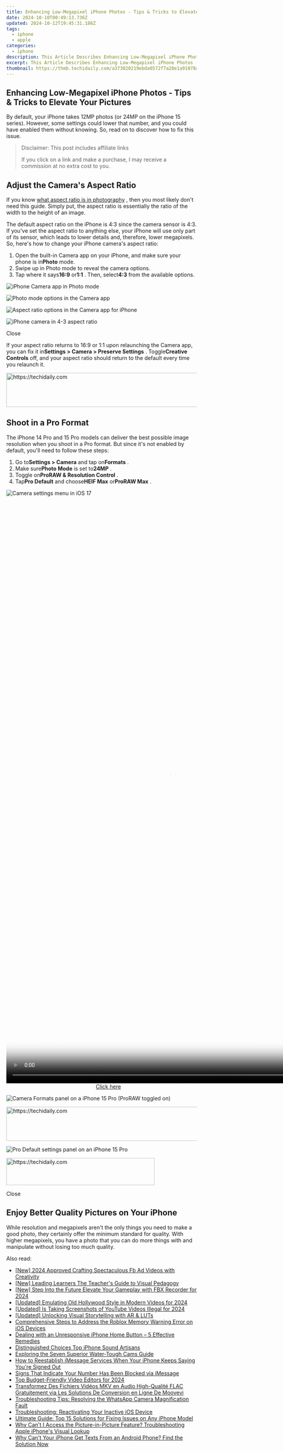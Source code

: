 ```yaml
---
title: Enhancing Low-Megapixel iPhone Photos - Tips & Tricks to Elevate Your Pictures
date: 2024-10-10T00:49:13.736Z
updated: 2024-10-12T19:45:31.186Z
tags:
  - iphone
  - apple
categories:
  - iphone
description: This Article Describes Enhancing Low-Megapixel iPhone Photos - Tips & Tricks to Elevate Your Pictures
excerpt: This Article Describes Enhancing Low-Megapixel iPhone Photos - Tips & Tricks to Elevate Your Pictures
thumbnail: https://thmb.techidaily.com/a373020219ebda0572f7a28e1a91078afa265ccbfaa3c10d775518f24a91fa17.jpg
---
```


## Enhancing Low-Megapixel iPhone Photos - Tips & Tricks to Elevate Your Pictures

 By default, your iPhone takes 12MP photos (or 24MP on the iPhone 15 series). However, some settings could lower that number, and you could have enabled them without knowing. So, read on to discover how to fix this issue.

>  Disclaimer: This post includes affiliate links
>
>  If you click on a link and make a purchase, I may receive a commission at no extra cost to you.
>

## Adjust the Camera's Aspect Ratio

 If you know [what aspect ratio is in photography](https://www.makeuseof.com/aspect-ratios-in-photography-guide/) , then you most likely don't need this guide. Simply put, the aspect ratio is essentially the ratio of the width to the height of an image.

 The default aspect ratio on the iPhone is 4:3 since the camera sensor is 4:3\. If you've set the aspect ratio to anything else, your iPhone will use only part of its sensor, which leads to lower details and, therefore, lower megapixels. So, here's how to change your iPhone camera's aspect ratio:

1. Open the built-in Camera app on your iPhone, and make sure your phone is in**Photo** mode.
2. Swipe up in Photo mode to reveal the camera options.
3. Tap where it says**16:9** or**1:1** . Then, select**4:3** from the available options.

![iPhone Camera app in Photo mode](https://static1.makeuseofimages.com/wordpress/wp-content/uploads/2023/10/iphone-camera-app-in-photo-mode.jpeg)

![Photo mode options in the Camera app](https://static1.makeuseofimages.com/wordpress/wp-content/uploads/2023/10/photo-mode-options-in-the-camera-app.jpeg)

![Aspect ratio options in the Camera app for iPhone](https://static1.makeuseofimages.com/wordpress/wp-content/uploads/2023/10/aspect-ratio-options-in-the-camera-app-for-iphone.jpeg)

![iPhone camera in 4-3 aspect ratio](https://static1.makeuseofimages.com/wordpress/wp-content/uploads/2023/10/3-aspect-ratio.jpeg)

Close

 If your aspect ratio returns to 16:9 or 1:1 upon relaunching the Camera app, you can fix it in**Settings > Camera > Preserve Settings** . Toggle**Creative Controls** off, and your aspect ratio should return to the default every time you relaunch it.

<!-- affiliate ads begin -->
<a href="https://appsumo.8odi.net/c/5597632/2037319/7443" target="_top" id="2037319">
  <img src="//a.impactradius-go.com/display-ad/7443-2037319" border="0" alt="https://techidaily.com" width="728" height="90"/>
</a>
<img height="0" width="0" src="https://appsumo.8odi.net/i/5597632/2037319/7443" style="position:absolute;visibility:hidden;" border="0" />
<!-- affiliate ads end -->

## Shoot in a Pro Format

 The iPhone 14 Pro and 15 Pro models can deliver the best possible image resolution when you shoot in a Pro format. But since it's not enabled by default, you'll need to follow these steps:

1. Go to**Settings > Camera** and tap on**Formats** .
2. Make sure**Photo Mode** is set to**24MP** .
3. Toggle on**ProRAW & Resolution Control** .
4. Tap**Pro Default** and choose**HEIF Max** or**ProRAW Max** .

![Camera settings menu in iOS 17](https://static1.makeuseofimages.com/wordpress/wp-content/uploads/2023/10/camera-settings-menu-in-ios-17.jpg)

<!-- affiliate ads begin -->
<span id="2135471">
					<video width="864" height="1536" style="cursor:pointer"
           poster="//a.impactradius-go.com/display-clicktoplayimage/2135471.png"
           onclick="if(!this.playClicked){this.play();this.setAttribute('controls',true);this.playClicked=true;}">
	   <source src="//a.impactradius-go.com/display-ad/18498-2135471">
	   <img src="//a.impactradius-go.com/display-clicktoplayimage/2135471.png" style="border: none; height: 100%; width: 100%; object-fit: contain">
	</video>
	<div style="width:540px;text-align:center"><a href="javascript:window.open(decodeURIComponent('https%3A%2F%2Funicoeye.pxf.io%2Fc%2F5597632%2F2135471%2F18498'), '_blank');void(0);">Click here</a></div>
</span>
<img height="0" width="0" src="https://imp.pxf.io/i/5597632/2135471/18498" style="position:absolute;visibility:hidden;" border="0" />
<!-- affiliate ads end -->

![Camera Formats panel on a iPhone 15 Pro (ProRAW toggled on)](https://static1.makeuseofimages.com/wordpress/wp-content/uploads/2023/10/camera-formats-panel-on-a-iphone-15-pro-proraw-toggled-on.jpeg)

<!-- affiliate ads begin -->
<a href="https://appsumo.8odi.net/c/5597632/2043596/7443" target="_top" id="2043596">
  <img src="//a.impactradius-go.com/display-ad/7443-2043596" border="0" alt="https://techidaily.com" width="728" height="90"/>
</a>
<img height="0" width="0" src="https://appsumo.8odi.net/i/5597632/2043596/7443" style="position:absolute;visibility:hidden;" border="0" />
<!-- affiliate ads end -->

![Pro Default settings panel on an iPhone 15 Pro](https://static1.makeuseofimages.com/wordpress/wp-content/uploads/2023/10/pro-default-settings-panel-on-an-iphone-15-pro.jpeg)

<!-- affiliate ads begin -->
<a href="https://aligracehair.sjv.io/c/5597632/2135403/19272" target="_top" id="2135403">
  <img src="//a.impactradius-go.com/display-ad/19272-2135403" border="0" alt="https://techidaily.com" width="392" height="72"/>
</a>
<img height="0" width="0" src="https://aligracehair.sjv.io/i/5597632/2135403/19272" style="position:absolute;visibility:hidden;" border="0" />
<!-- affiliate ads end -->

Close

## Enjoy Better Quality Pictures on Your iPhone

 While resolution and megapixels aren't the only things you need to make a good photo, they certainly offer the minimum standard for quality. With higher megapixels, you have a photo that you can do more things with and manipulate without losing too much quality.

<ins class="adsbygoogle"
     style="display:block"
     data-ad-format="autorelaxed"
     data-ad-client="ca-pub-7571918770474297"
     data-ad-slot="1223367746"></ins>

<ins class="adsbygoogle"
     style="display:block"
     data-ad-client="ca-pub-7571918770474297"
     data-ad-slot="8358498916"
     data-ad-format="auto"
     data-full-width-responsive="true"></ins>

<span class="atpl-alsoreadstyle">Also read:</span>
<div><ul>
<li><a href="https://facebook-video-content.techidaily.com/new-2024-approved-crafting-spectaculous-fb-ad-videos-with-creativity/"><u>[New] 2024 Approved Crafting Spectaculous Fb Ad Videos with Creativity</u></a></li>
<li><a href="https://extra-support.techidaily.com/new-leading-learners-the-teachers-guide-to-visual-pedagogy/"><u>[New] Leading Learners The Teacher's Guide to Visual Pedagogy</u></a></li>
<li><a href="https://on-screen-recording.techidaily.com/new-step-into-the-future-elevate-your-gameplay-with-fbx-recorder-for-2024/"><u>[New] Step Into the Future Elevate Your Gameplay with FBX Recorder for 2024</u></a></li>
<li><a href="https://facebook-record-videos.techidaily.com/updated-emulating-old-hollywood-style-in-modern-videos-for-2024/"><u>[Updated] Emulating Old Hollywood Style in Modern Videos for 2024</u></a></li>
<li><a href="https://youtube-lab.techidaily.com/ed-is-taking-screenshots-of-youtube-videos-illegal-for-2024/"><u>[Updated] Is Taking Screenshots of YouTube Videos Illegal for 2024</u></a></li>
<li><a href="https://some-approaches.techidaily.com/updated-unlocking-visual-storytelling-with-ar-and-luts/"><u>[Updated] Unlocking Visual Storytelling with AR & LUTs</u></a></li>
<li><a href="https://fox-that.techidaily.com/comprehensive-steps-to-address-the-roblox-memory-warning-error-on-ios-devices/"><u>Comprehensive Steps to Address the Roblox Memory Warning Error on iOS Devices</u></a></li>
<li><a href="https://fox-that.techidaily.com/dealing-with-an-unresponsive-iphone-home-button-5-effective-remedies/"><u>Dealing with an Unresponsive iPhone Home Button – 5 Effective Remedies</u></a></li>
<li><a href="https://fox-http.techidaily.com/distinguished-choices-top-iphone-sound-artisans/"><u>Distinguished Choices Top iPhone Sound Artisans</u></a></li>
<li><a href="https://extra-tips.techidaily.com/exploring-the-seven-superior-water-tough-cams-guide/"><u>Exploring the Seven Superior Water-Tough Cams Guide</u></a></li>
<li><a href="https://fox-that.techidaily.com/how-to-reestablish-imessage-services-when-your-iphone-keeps-saying-youre-signed-out/"><u>How to Reestablish iMessage Services When Your iPhone Keeps Saying You're Signed Out</u></a></li>
<li><a href="https://fox-that.techidaily.com/signs-that-indicate-your-number-has-been-blocked-via-imessage/"><u>Signs That Indicate Your Number Has Been Blocked via iMessage</u></a></li>
<li><a href="https://smart-video-creator.techidaily.com/top-budget-friendly-video-editors-for-2024/"><u>Top Budget-Friendly Video Editors for 2024</u></a></li>
<li><a href="https://some-knowledge.techidaily.com/transformez-des-fichiers-videos-mkv-en-audio-high-qualite-flac-gratuitement-via-les-solutions-de-conversion-en-ligne-de-moovevi/"><u>Transformez Des Fichiers Vidéos MKV en Audio High-Qualité FLAC Gratuitement via Les Solutions De Conversion en Ligne De Moovevi</u></a></li>
<li><a href="https://fox-that.techidaily.com/troubleshooting-tips-resolving-the-whatsapp-camera-magnification-fault/"><u>Troubleshooting Tips: Resolving the WhatsApp Camera Magnification Fault</u></a></li>
<li><a href="https://fox-that.techidaily.com/troubleshooting-reactivating-your-inactive-ios-device/"><u>Troubleshooting: Reactivating Your Inactive iOS Device</u></a></li>
<li><a href="https://fox-that.techidaily.com/ultimate-guide-top-15-solutions-for-fixing-issues-on-any-iphone-model/"><u>Ultimate Guide: Top 15 Solutions for Fixing Issues on Any iPhone Model</u></a></li>
<li><a href="https://fox-that.techidaily.com/why-cant-i-access-the-picture-in-picture-feature-troubleshooting-apple-iphones-visual-lookup/"><u>Why Can't I Access the Picture-in-Picture Feature? Troubleshooting Apple iPhone's Visual Lookup</u></a></li>
<li><a href="https://fox-that.techidaily.com/why-cant-your-iphone-get-texts-from-an-android-phone-find-the-solution-now/"><u>Why Can't Your iPhone Get Texts From an Android Phone? Find the Solution Now</u></a></li>
</ul></div>

